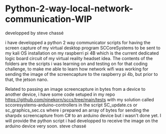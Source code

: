 # Python-2-way-local-network-communication-WIP

developped by steve chassé

i have developped a python 2 way communicator scripts for having the screen capture of my virtual desktop program SCCoreSystems to be sent to my kali OS installation on my raspberri pi 4B which is the current dedicated logic board circuit of my virtual reality headset idea. The contents of the folders are the scripts i was learning on and testing on for that coding challenge, to make me able to learn how network wifi was working for sending the image of the screencapture to the raspberry pi 4b, but prior to that, the jetson nano. 

Related to passing an image screencapture in bytes from a device to another device, i have some code setuped in my repo https://github.com/ninekorn/sccs/tree/main/tests with my solution called sccoresystems-arduino-controllers in the script SC_update.cs or sc_graphics_sec.cs where i prepared an array of bytes for sending the sharpdx screencapture from C# to an arduino device but i wasn't done yet. I will provide the python script i had developped to receive the image on the arduino device very soon.
steve chassé
